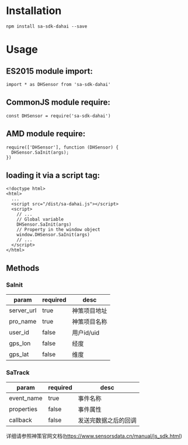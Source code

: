 # Installation  
`npm install sa-sdk-dahai --save`  

# Usage  
## ES2015 module import:  
`import * as DHSensor from 'sa-sdk-dahai'`  
## CommonJS module require:  
`const DHSensor = require('sa-sdk-dahai')`  
## AMD module require:  
```
require(['DHSensor'], function (DHSensor) {  
  DHSensor.SaInit(args);  
})
```

## loading it via a script tag:  
``` 
<!doctype html>  
<html>  
  ...  
  <script src="/dist/sa-dahai.js"></script>  
  <script>  
    // ...  
    // Global variable  
    DHSensor.SaInit(args)  
    // Property in the window object  
    window.DHSensor.SaInit(args)  
    // ...  
  </script>  
</html>  
```  

## Methods  
### SaInit  
param|required|desc  
----|----|----  
server_url|true|神策项目地址  
pro_name|true|神策项目名称  
user_id|false|用户id/uid  
gps_lon|false|经度  
gps_lat|false|维度  

### SaTrack  
param|required|desc  
----|----|----  
event_name|true|事件名称  
properties|false|事件属性  
callback|false|发送完数据之后的回调  

详细请参照神策官网文档(https://www.sensorsdata.cn/manual/js_sdk.html)  
